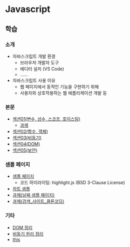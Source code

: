 # Javascript
## 학습
### 소개
- 자바스크립트 개발 환경
    - 브라우저 개발자 도구
    - 에디터 설치 (VS Code)
    - ......
- 자바스크립트 사용 이유
    - 웹 페이지에서 동적인 기능을 구현하기 위해
    - 사용자와 상호작용하는 웹 애플리케이션 개발 등
### 본문
- [섹션01(변수, 상수, 스코프, 호이스팅)](./descriptions/Section01.md)
    - [과제](./descriptions/Section01_과제.md)
- [섹션02(함수, 객체)](./descriptions/Section02.md)
- [섹션03(비동기)](./descriptions/Section03.md)
- [섹션04(DOM)](./descriptions/Section04.md)
- [섹션05(보안)](./descriptions/Section05.md)
### 샘플 페이지
- [샘플 페이지](https://fndlwl64.github.io/learn_frontend_javascript/)
    - 코드 하이라이팅: highlight.js (BSD 3-Clause License)
- [차트 샘플](https://fndlwl64.github.io/learn_frontend_javascript/pages/chartjs.html)
- [과제(날짜 샘플 페이지)](https://fndlwl64.github.io/learn_frontend_javascript/pages/date.html)
- [과제(검색_사이트_클론코딩)](./pages/search.html)
### 기타
- [DOM 정리](./descriptions/DOM.md)
- [비동기 원리 정리](./descriptions/Async.md)
- [this](./descriptions/this.md)